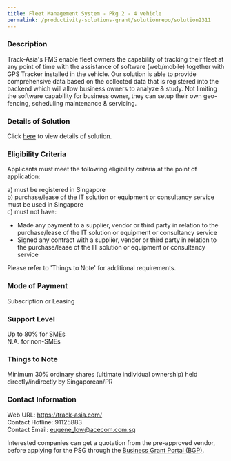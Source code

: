```yaml
---
title: Fleet Management System - Pkg 2 - 4 vehicle
permalink: /productivity-solutions-grant/solutionrepo/solution2311
---
```


### Description

Track-Asia's FMS enable fleet owners the capability of tracking their fleet at any point of time with the assistance of software (web/mobile) together with GPS Tracker installed in the vehicle. Our solution is able to provide comprehensive data based on the collected data that is registered into the backend which will allow business owners to analyze & study. Not limiting the software capability for business owner, they can setup their own geo-fencing, scheduling maintenance & servicing.

### Details of Solution

Click <a href='https://www.gobusiness.gov.sg/images/psg/Acecom20200635_Desensitised_Annex_3_Part_2.pdf' target='_blank'>here</a> to view details of solution.

### Eligibility Criteria

Applicants must meet the following eligibility criteria at the point of application:

a) must be registered in Singapore <br>
b) purchase/lease of the IT solution or equipment or consultancy service must be used in Singapore <br>
c) must not have:
- Made any payment to a supplier, vendor or third party in relation to the purchase/lease of the IT solution or equipment or consultancy service
- Signed any contract with a supplier, vendor or third party in relation to the purchase/lease of the IT solution or equipment or consultancy service

Please refer to 'Things to Note' for additional requirements.

### Mode of Payment
Subscription or Leasing

### Support Level
Up to 80% for SMEs <br>
N.A. for non-SMEs

### Things to Note
Minimum 30% ordinary shares (ultimate individual ownership) held directly/indirectly by Singaporean/PR

### Contact Information
Web URL: https://track-asia.com/ <br>Contact Hotline: 91125883 <br>Contact Email: eugene_low@acecom.com.sg <br>

Interested companies can get a quotation from the pre-approved vendor, before applying for the PSG through the <a target='_blank' href='https://www.businessgrants.gov.sg/'>Business Grant Portal (BGP)</a>.
